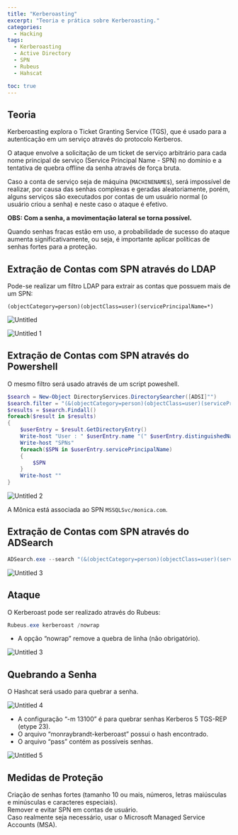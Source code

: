 ```yaml
---
title: "Kerberoasting"
excerpt: "Teoria e prática sobre Kerberoasting."
categories:
  - Hacking
tags:
  - Kerberoasting
  - Active Directory
  - SPN
  - Rubeus
  - Hahscat

toc: true
---
```


## Teoria

Kerberoasting explora o Ticket Granting Service (TGS), que é usado para a autenticação em um serviço através do protocolo Kerberos.

O ataque envolve a solicitação de um ticket de serviço arbitrário para cada nome principal de serviço (Service Principal Name - SPN) no domínio e a tentativa de quebra offline da senha através de força bruta.

Caso a conta de serviço seja de máquina (`MACHINENAME$`), será impossível de realizar, por causa das senhas complexas e geradas aleatoriamente, porém, alguns serviços são executados por contas de um usuário normal (o usuário criou a senha) e neste caso o ataque é efetivo.

**OBS: Com a senha, a movimentação lateral se torna possível.**

Quando senhas fracas estão em uso, a probabilidade de sucesso do ataque aumenta significativamente, ou seja, é importante aplicar políticas de senhas fortes para a proteção.

## Extração de Contas com SPN através do LDAP

Pode-se realizar um filtro LDAP para extrair as contas que possuem mais de um SPN:

`(objectCategory=person)(objectClass=user)(servicePrincipalName=*)`

![Untitled](https://github.com/BieAnimaton/BieAnimaton/assets/52220244/19cf4a23-3478-416a-9cd5-8b145caa6b3c)

![Untitled 1](https://github.com/BieAnimaton/BieAnimaton/assets/52220244/e29d492f-13c9-49e3-8305-08ff57c64221)

## Extração de Contas com SPN através do Powershell

O mesmo filtro será usado através de um script poweshell.

```powershell
$search = New-Object DirectoryServices.DirectorySearcher([ADSI]"")
$search.filter = "(&(objectCategory=person)(objectClass=user)(servicePrincipalName=*))"
$results = $search.Findall()
foreach($result in $results)
{
	$userEntry = $result.GetDirectoryEntry()
	Write-host "User : " $userEntry.name "(" $userEntry.distinguishedName ")"
	Write-host "SPNs"        
	foreach($SPN in $userEntry.servicePrincipalName)
	{
		$SPN       
	}
	Write-host ""
}
```

![Untitled 2](https://github.com/BieAnimaton/BieAnimaton/assets/52220244/2a55426a-72bd-4aa2-9b5a-2efabc551fb1)

A Mõnica está associada ao SPN `MSSQLSvc/monica.com`.

## Extração de Contas com SPN através do ADSearch

```powershell
ADSearch.exe --search "(&(objectCategory=person)(objectClass=user)(servicePrincipalName=*))" --attributes cn,distinguishedname,samaccountname
```

![Untitled 3](https://github.com/BieAnimaton/BieAnimaton/assets/52220244/a6b2135b-26f4-464e-9e71-282d67cbe31e)

## Ataque

O Kerberoast pode ser realizado através do Rubeus:

```powershell
Rubeus.exe kerberoast /nowrap
```

- A opção “nowrap” remove a quebra de linha (não obrigatório).

![Untitled 3](https://github.com/BieAnimaton/BieAnimaton/assets/52220244/191c83c5-414c-4d3d-99f0-37de737e2ff5)

## Quebrando a Senha

O Hashcat será usado para quebrar a senha.

![Untitled 4](https://github.com/BieAnimaton/BieAnimaton/assets/52220244/bd5d1f51-f60e-46ff-8fbd-8d207321a841)

- A configuração “-m 13100” é para quebrar senhas Kerberos 5 TGS-REP (etype 23).
- O arquivo “monraybrandt-kerberoast” possui o hash encontrado.
- O arquivo “pass” contém as possíveis senhas.

![Untitled 5](https://github.com/BieAnimaton/BieAnimaton/assets/52220244/c8b83247-89f9-4a34-bf76-98d34121fb17)

## Medidas de Proteção

Criação de senhas fortes (tamanho 10 ou mais, números, letras maiúsculas e minúsculas e caracteres especiais).  
Remover e evitar SPN em contas de usuário.  
Caso realmente seja necessário, usar o Microsoft Managed Service Accounts (MSA).